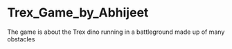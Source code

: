 # Trex_Game_by_Abhijeet
The game is about the Trex dino running in a battleground made up of many obstacles
